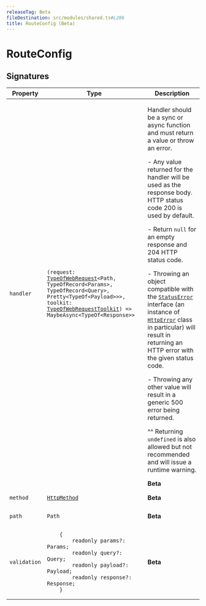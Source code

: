 ```yaml
---
releaseTag: Beta
fileDestination: src/modules/shared.ts#L286
title: RouteConfig (Beta)
---
```


# RouteConfig

## Signatures

<table><thead><tr><th>Property</th><th>Type</th><th>Description</th></tr></thead><tbody><tr id="handler"><td><h3 aria-hidden="true" tabindex="-1" hidden>handler</h3><pre class="language-ts"><code>handler</code></pre></td><td><pre class="language-ts"><code>(request: <a href="TypeOfWebRequest.md">TypeOfWebRequest</a>&lt;Path, TypeOfRecord&lt;Params&gt;, TypeOfRecord&lt;Query&gt;, Pretty&lt;TypeOf&lt;Payload&gt;&gt;&gt;, toolkit: <a href="TypeOfWebRequestToolkit.md">TypeOfWebRequestToolkit</a>) => MaybeAsync&lt;TypeOf&lt;Response&gt;&gt;</code></pre></td><td><div><p>Handler should be a sync or async function and must return a value or throw an error.  </p>
<p>- Any value returned for the handler will be used as the response body. HTTP status code 200 is used by default.  </p>
<p>- Return <code>null</code> for an empty response and 204 HTTP status code.  </p>
<p>- Throwing an object compatible with the <a href="StatusError.md" title=""><code>StatusError</code></a> interface (an instance of <a href="HttpError.md" title=""><code>HttpError</code></a> class in particular) will result in returning an HTTP error with the given status code.  </p>
<p>- Throwing any other value will result in a generic 500 error being returned.  </p>
<p>^^ Returning <code>undefined</code> is also allowed but not recommended and will issue a runtime warning. </p></div><div><strong>Beta</strong></div></td></tr><tr id="method"><td><h3 aria-hidden="true" tabindex="-1" hidden>method</h3><pre class="language-ts"><code>method</code></pre></td><td><pre class="language-ts"><code><a href="HttpMethod.md">HttpMethod</a></code></pre></td><td><div><strong>Beta</strong></div></td></tr><tr id="path"><td><h3 aria-hidden="true" tabindex="-1" hidden>path</h3><pre class="language-ts"><code>path</code></pre></td><td><pre class="language-ts"><code>Path</code></pre></td><td><div><strong>Beta</strong></div></td></tr><tr id="validation"><td><h3 aria-hidden="true" tabindex="-1" hidden>validation</h3><pre class="language-ts"><code>validation</code></pre></td><td><pre class="language-ts"><code>    &#123;
        readonly params?: Params;
        readonly query?: Query;
        readonly payload?: Payload;
        readonly response?: Response;
    &#125;</code></pre></td><td><div><strong>Beta</strong></div></td></tr></tbody></table>
